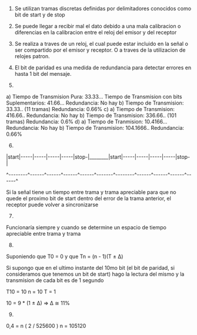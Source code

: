 1) Se utilizan tramas discretas definidas por delimitadores conocidos como bit de start y de stop

2) Se puede llegar a recibir mal el dato debido a una mala calibracion o diferencias en la calibracion
   entre el reloj del emisor y del receptor

3) Se realiza a traves de un reloj, el cual puede estar incluido en la señal o ser compartido por el emisor
y receptor. O a traves de la utilizacion de relojes patron.

4) El bit de paridad es una medida de redundancia para detectar errores en hasta 1 bit del mensaje.

5)
  a)
     Tiempo de Transmision Pura: 33.33...
     Tiempo de Transmision con bits Suplementarios: 41.66...
     Redundancia: No hay
  b)
     Tiempo de Transmision: 33.33.. (11 tramas)
     Redundancia: 0.66%
  c)
    a)
      Tiempo de Transmision: 416.66..
      Redundancia: No hay
    b)
      Tiempo de Transmision: 336.66.. (101 tramas)
      Redundancia: 0.6%
  d)
    a)
      Tiempo de Tranmision: 10.4166...
      Redundancia: No hay
    b)
      Tiempo de Transmision: 104.1666..
      Redundancia: 0.66%

6)

   |start|-----|-----|-----|-----|stop-|________|start|-----|-----|-----|-----|stop-|

   ^--------^------^------^------^------^-------^--------^------^------^------^------^

   Si la señal tiene un tiempo entre trama y trama apreciable para que no quede
   el proximo bit de start dentro del error de la trama anterior, el receptor
   puede volver a sincronizarse

7)
  Funcionaría siempre y cuando se determine un espacio de tiempo apreciable
  entre trama y trama

8)
  Suponiendo que T0 = 0 y que Tn = (n - 1)(T ± Δ)

  Si supongo que en el ultimo instante del 10mo bit (el bit de paridad, si consideramos que tenemos un bit de start)
  hago la lectura del mismo y la transmision de cada bit es de 1 segundo

  T10 = 10
  n = 10
  T = 1

  10 = 9 * (1 ± Δ) ⇒  Δ ≅ 11%

9)
  0,4 = n ( 2 / 525600 )
  n = 105120

